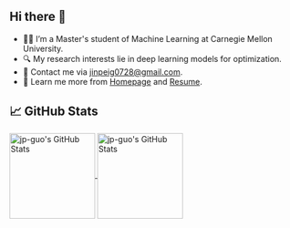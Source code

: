 ## Hi there 👋

- 👨‍🎓 I’m a Master's student of Machine Learning at Carnegie Mellon University.
- 🔍 My research interests lie in deep learning models for optimization.
- 📧 Contact me via jinpeig0728@gmail.com.
- 👀 Learn me more from [Homepage](https://jp-guo.github.io) and [Resume](https://github.com/jp-guo/jp-guo/blob/main/Resume.pdf).

## &#x1f4c8; GitHub Stats

<a href="https://github.com/jp-guo/jp-guo">
  <img align="center" src="https://github-readme-stats.vercel.app/api/top-langs/?username=jp-guo&layout=compact&title_color=6aa6f8&text_color=8a919a&icon_color=6aa6f8&bg_color=0e1116" alt="jp-guo's GitHub Stats" height="150"/>
</a>

<a href="https://github.com/jp-guo/jp-guo">
  <img align="center" src="https://github-readme-stats.vercel.app/api?username=jp-guo&show_icons=true&line_height=27&count_private=true&title_color=6aa6f8&text_color=8a919a&icon_color=6aa6f8&bg_color=0e1116" alt="jp-guo's GitHub Stats" height="150"/>
</a>
